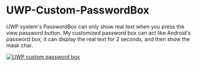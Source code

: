 # UWP-Custom-PasswordBox
UWP system's PasswordBox can only show real text when you press the view password button. My customized password box can act like Android's password box, it can display the real text for 2 seconds, and then show the mask char.


[![UWP custom password box](https://res.cloudinary.com/marcomontalbano/image/upload/v1595578010/video_to_markdown/images/youtube--eHhDG3dW1bI-c05b58ac6eb4c4700831b2b3070cd403.jpg)](https://youtu.be/eHhDG3dW1bI "UWP custom password box")
